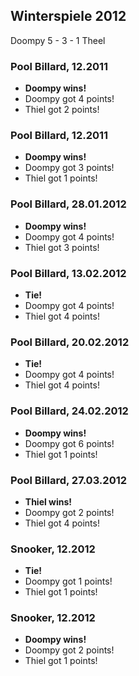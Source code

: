 ## Winterspiele 2012
Doompy 5 - 3 - 1 Theel

### Pool Billard, 12.2011
* **Doompy wins!**
* Doompy got 4 points!
* Thiel got 2 points!

### Pool Billard, 12.2011
* **Doompy wins!**
* Doompy got 3 points!
* Thiel got 1 points!

### Pool Billard, 28.01.2012
* **Doompy wins!**
* Doompy got 4 points!
* Thiel got 3 points!

### Pool Billard, 13.02.2012
* **Tie!**
* Doompy got 4 points!
* Thiel got 4 points!

### Pool Billard, 20.02.2012
* **Tie!**
* Doompy got 4 points!
* Thiel got 4 points!

### Pool Billard, 24.02.2012
* **Doompy wins!**
* Doompy got 6 points!
* Thiel got 1 points!

### Pool Billard, 27.03.2012
* **Thiel wins!**
* Doompy got 2 points!
* Thiel got 4 points!

### Snooker, 12.2012
* **Tie!**
* Doompy got 1 points!
* Thiel got 1 points!

### Snooker, 12.2012
* **Doompy wins!**
* Doompy got 2 points!
* Thiel got 1 points!
